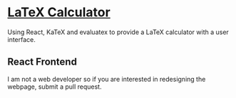 # [LaTeX Calculator](https://latexcalculator.web.app)

Using React, KaTeX and evaluatex to provide a LaTeX calculator with a user interface.

## React Frontend

I am not a web developer so if you are interested in redesigning the webpage, submit a pull request.